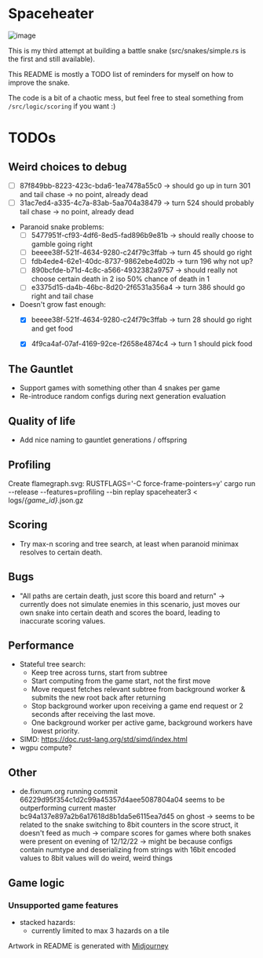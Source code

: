 # Spaceheater

![image](https://user-images.githubusercontent.com/76032/211035601-9b541b1d-2741-4005-bf0a-0fe151dd6b65.png)

This is my third attempt at building a battle snake (src/snakes/simple.rs is the first and still available).

This README is mostly a TODO list of reminders for myself on how to improve the snake.

The code is a bit of a chaotic mess, but feel free to steal something from `/src/logic/scoring` if you want :)

# TODOs

## Weird choices to debug
- [ ] 87f849bb-8223-423c-bda6-1ea7478a55c0 -> should go up in turn 301 and tail chase -> no point, already dead
- [ ] 31ac7ed4-a335-4c7a-83ab-5aa704a38479 -> turn 524 should probably tail chase -> no point, already dead
- Paranoid snake problems:
  - [ ] 5477951f-cf93-4df6-8ed5-fad896b9e81b -> should really choose to gamble going right
  - [ ] beeee38f-521f-4634-9280-c24f79c3ffab -> turn 45 should go right
  - [ ] fdb4ede4-62e1-40dc-8737-9862ebe4d02b -> turn 196 why not up?
  - [ ] 890bcfde-b71d-4c8c-a566-4932382a9757 -> should really not choose certain death in 2 iso 50% chance of death in 1
  - [ ] e3375d15-da4b-46bc-8d20-2f6531a356a4 -> turn 386 should go right and tail chase
- Doesn't grow fast enough:
  - [x] beeee38f-521f-4634-9280-c24f79c3ffab -> turn 28 should go right and get food
  - [x] 4f9ca4af-07af-4169-92ce-f2658e4874c4 -> turn 1 should pick food


## The Gauntlet
- Support games with something other than 4 snakes per game
- Re-introduce random configs during next generation evaluation

## Quality of life
- Add nice naming to gauntlet generations / offspring

## Profiling
Create flamegraph.svg:
  RUSTFLAGS='-C force-frame-pointers=y' cargo run --release --features=profiling --bin replay spaceheater3 < logs/*{game_id}*.json.gz

## Scoring
- Try max-n scoring and tree search, at least when paranoid minimax resolves to certain death.

## Bugs
- "All paths are certain death, just score this board and return" -> currently does not simulate enemies in this scenario, just moves our own snake into certain death and scores the board, leading to inaccurate scoring values.

## Performance
- Stateful tree search:
  - Keep tree across turns, start from subtree
  - Start computing from the game start, not the first move
  - Move request fetches relevant subtree from background worker & submits the new root back after returning
  - Stop background worker upon receiving a game end request or 2 seconds after receiving the last move.
  - One background worker per active game, background workers have lowest priority. 
- SIMD: https://doc.rust-lang.org/std/simd/index.html
- wgpu compute?

## Other
- de.fixnum.org running commit 66229d95f354c1d2c99a45357d4aee5087804a04 seems to be outperforming current master bc94a137e897a2b6a17618d8b1da5e6115ea7d45 on ghost
  -> seems to be related to the snake switching to 8bit counters in the score struct, it doesn't feed as much
  -> compare scores for games where both snakes were present on evening of 12/12/22
  -> might be because configs contain numtype and deserializing from strings with 16bit encoded values to 8bit values will do weird, weird things

## Game logic
### Unsupported game features
- stacked hazards:
  - currently limited to max 3 hazards on a tile
  
Artwork in README is generated with [Midjourney](https://midjourney.com/)
